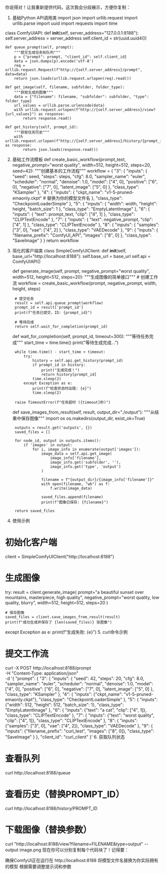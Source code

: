 你说得对！让我重新提供代码，这次我会分段展示，方便你复制：

1. 基础Python API调用类
import json
import urllib.request
import urllib.parse
import uuid
import requests
import time

class ComfyUIAPI:
    def __init__(self, server_address="127.0.0.1:8188"):
        self.server_address = server_address
        self.client_id = str(uuid.uuid4())
    
    def queue_prompt(self, prompt):
        """提交生成任务到队列"""
        p = {"prompt": prompt, "client_id": self.client_id}
        data = json.dumps(p).encode('utf-8')
        req = urllib.request.Request(f"http://{self.server_address}/prompt", data=data)
        return json.loads(urllib.request.urlopen(req).read())
    
    def get_image(self, filename, subfolder, folder_type):
        """获取生成的图像"""
        data = {"filename": filename, "subfolder": subfolder, "type": folder_type}
        url_values = urllib.parse.urlencode(data)
        with urllib.request.urlopen(f"http://{self.server_address}/view?{url_values}") as response:
            return response.read()
    
    def get_history(self, prompt_id):
        """获取任务历史"""
        with urllib.request.urlopen(f"http://{self.server_address}/history/{prompt_id}") as response:
            return json.loads(response.read())
2. 基础工作流模板
def create_basic_workflow(prompt_text, negative_prompt="worst quality", width=512, height=512, steps=20, seed=42):
    """创建基本的工作流程"""
    workflow = {
        "3": {
            "inputs": {
                "seed": seed,
                "steps": steps,
                "cfg": 8.0,
                "sampler_name": "euler",
                "scheduler": "normal",
                "denoise": 1.0,
                "model": ["4", 0],
                "positive": ["6", 0],
                "negative": ["7", 0],
                "latent_image": ["5", 0]
            },
            "class_type": "KSampler"
        },
        "4": {
            "inputs": {
                "ckpt_name": "v1-5-pruned-emaonly.ckpt"  # 替换为你的模型文件名
            },
            "class_type": "CheckpointLoaderSimple"
        },
        "5": {
            "inputs": {
                "width": width,
                "height": height,
                "batch_size": 1
            },
            "class_type": "EmptyLatentImage"
        },
        "6": {
            "inputs": {
                "text": prompt_text,
                "clip": ["4", 1]
            },
            "class_type": "CLIPTextEncode"
        },
        "7": {
            "inputs": {
                "text": negative_prompt,
                "clip": ["4", 1]
            },
            "class_type": "CLIPTextEncode"
        },
        "8": {
            "inputs": {
                "samples": ["3", 0],
                "vae": ["4", 2]
            },
            "class_type": "VAEDecode"
        },
        "9": {
            "inputs": {
                "filename_prefix": "ComfyUI_API",
                "images": ["8", 0]
            },
            "class_type": "SaveImage"
        }
    }
    return workflow
3. 简化的客户端类
class SimpleComfyUIClient:
    def __init__(self, base_url="http://localhost:8188"):
        self.base_url = base_url
        self.api = ComfyUIAPI()
        
    def generate_image(self, prompt, negative_prompt="worst quality", width=512, height=512, steps=20):
        """生成图像的简单接口"""
        # 创建工作流
        workflow = create_basic_workflow(prompt, negative_prompt, width, height, steps)
        
        # 提交任务
        result = self.api.queue_prompt(workflow)
        prompt_id = result['prompt_id']
        print(f"任务已提交，ID: {prompt_id}")
        
        # 等待完成
        return self.wait_for_completion(prompt_id)
    
    def wait_for_completion(self, prompt_id, timeout=300):
        """等待任务完成"""
        start_time = time.time()
        print("等待生成完成...")
        
        while time.time() - start_time < timeout:
            try:
                history = self.api.get_history(prompt_id)
                if prompt_id in history:
                    print("生成完成！")
                    return history[prompt_id]
                time.sleep(2)
            except Exception as e:
                print(f"检查状态时出错: {e}")
                time.sleep(2)
        
        raise TimeoutError(f"任务超时 ({timeout}秒)")
    
    def save_images_from_result(self, result, output_dir="./output"):
        """从结果中保存图像"""
        import os
        os.makedirs(output_dir, exist_ok=True)
        
        outputs = result.get('outputs', {})
        saved_files = []
        
        for node_id, output in outputs.items():
            if 'images' in output:
                for i, image_info in enumerate(output['images']):
                    image_data = self.api.get_image(
                        image_info['filename'],
                        image_info.get('subfolder', ''),
                        image_info.get('type', 'output')
                    )
                    
                    filename = f"{output_dir}/{image_info['filename']}"
                    with open(filename, "wb") as f:
                        f.write(image_data)
                    
                    saved_files.append(filename)
                    print(f"图像已保存: {filename}")
        
        return saved_files
4. 使用示例
# 初始化客户端
client = SimpleComfyUIClient("http://localhost:8188")

# 生成图像
try:
    result = client.generate_image(
        prompt="a beautiful sunset over mountains, masterpiece, high quality",
        negative_prompt="worst quality, low quality, blurry",
        width=512,
        height=512,
        steps=20
    )
    
    # 保存图像
    saved_files = client.save_images_from_result(result)
    print(f"成功生成并保存了 {len(saved_files)} 张图像")
    
except Exception as e:
    print(f"生成失败: {e}")
5. curl命令示例
# 提交工作流
curl -X POST http://localhost:8188/prompt \
  -H "Content-Type: application/json" \
  -d '{
    "prompt": {
      "3": {
        "inputs": {
          "seed": 42,
          "steps": 20,
          "cfg": 8.0,
          "sampler_name": "euler",
          "scheduler": "normal",
          "denoise": 1.0,
          "model": ["4", 0],
          "positive": ["6", 0],
          "negative": ["7", 0],
          "latent_image": ["5", 0]
        },
        "class_type": "KSampler"
      },
      "4": {
        "inputs": {"ckpt_name": "v1-5-pruned-emaonly.ckpt"},
        "class_type": "CheckpointLoaderSimple"
      },
      "5": {
        "inputs": {"width": 512, "height": 512, "batch_size": 1},
        "class_type": "EmptyLatentImage"
      },
      "6": {
        "inputs": {"text": "a cat", "clip": ["4", 1]},
        "class_type": "CLIPTextEncode"
      },
      "7": {
        "inputs": {"text": "worst quality", "clip": ["4", 1]},
        "class_type": "CLIPTextEncode"
      },
      "8": {
        "inputs": {"samples": ["3", 0], "vae": ["4", 2]},
        "class_type": "VAEDecode"
      },
      "9": {
        "inputs": {"filename_prefix": "curl_test", "images": ["8", 0]},
        "class_type": "SaveImage"
      }
    },
    "client_id": "curl_client"
  }'
6. 获取队列状态
# 查看队列
curl http://localhost:8188/queue

# 查看历史（替换PROMPT_ID）
curl http://localhost:8188/history/PROMPT_ID

# 下载图像（替换参数）
curl "http://localhost:8188/view?filename=FILENAME&type=output" --output image.png
现在你可以分别复制每个代码块了！记得要：

确保ComfyUI正在运行在 http://localhost:8188
将模型文件名替换为你实际拥有的模型
根据需要调整提示词和参数